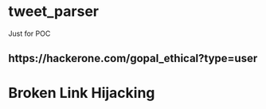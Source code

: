 # tweet_parser
Just for POC
<h2>https://hackerone.com/gopal_ethical?type=user</h2>
<h1>Broken Link Hijacking</h1>
